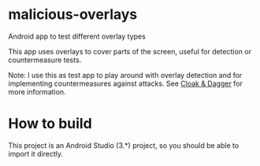 # malicious-overlays
Android app to test different overlay types

This app uses overlays to cover parts of the screen, useful for detection or countermeasure tests.

Note: I use this as test app to play around with overlay detection and for implementing countermeasures against attacks. See [Cloak & Dagger](http://cloak-and-dagger.org/) for more information.

# How to build
This project is an Android Studio (3.\*) project, so you should be able to import it directly.
